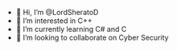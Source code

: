 - 👋 Hi, I’m @LordSheratoD
- 👀 I’m interested in C++
- 🌱 I’m currently learning C# and C
- 💞️ I’m looking to collaborate on Cyber Security
